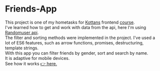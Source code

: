 # Friends-App
This project is one of my hometasks for <a href='https://github.com/kottans'>Kottans</a> frontend <a href='https://github.com/Kottans/frontend'>course</a>.</br>
I've learned how to get and work with data from the api, here I'm using <a href='https://randomuser.me/'>Randomuser api</a>.</br> The filter and sorting methods were implemented in the project.
I've used a lot of ES6 features, such as arrow functions, promises, destructuring, template strings.</br>
With this app you can filter friends by gender, sort and search by name.</br>
It is adaptive for mobile devices.</br>
See how it works <a href='https://taniabondarenko.github.io/Friends-App/'>&#128073; here.</a>

